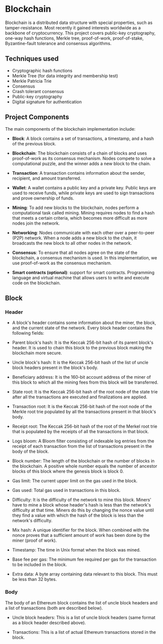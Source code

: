 # Blockchain 

Blockchain is a distributed data structure with special properties, such as tamper-resistance. Most recently it gained interests worldwide as a backbone of cryptocurrency. This project covers public-key cryptography, one-way hash functions, Merkle tree, proof-of-work, proof-of-stake, Byzantine-fault tolerance and consensus algorithms.

## Techniques used 

- Cryptographic hash functions 
- Merkle Tree (for data integrity and membership test) 
- Merkle Patricia Trie 
- Consensus
- Crash tolerant consensus 
- Public-key cryptography 
- Digital signature for authentication 

## Project Components  
The main components of the blockchain implementation include:

- **Block**: A block contains a set of transactions, a timestamp, and a hash of the previous block.

- **Blockchain**: The blockchain consists of a chain of blocks and uses proof-of-work as its consensus mechanism. Nodes compete to solve a computational puzzle, and the winner adds a new block to the chain.

- **Transaction**: A transaction contains information about the sender, recipient, and amount transferred.

- **Wallet**: A wallet contains a public key and a private key. Public keys are used to receive funds, while private keys are used to sign transactions and prove ownership of funds.

- **Mining**: To add new blocks to the blockchain, nodes perform a computational task called mining. Mining requires nodes to find a hash that meets a certain criteria, which becomes more difficult as more nodes join the network.

- **Networking**: Nodes communicate with each other over a peer-to-peer (P2P) network. When a node adds a new block to the chain, it broadcasts the new block to all other nodes in the network.

- **Consensus**: To ensure that all nodes agree on the state of the blockchain, a consensus mechanism is used. In this implementation, we use proof-of-work as the consensus mechanism.

- **Smart contracts (optional)**: support for smart contracts. Programming language and virtual machine that allows users to write and execute code on the blockchain.

## Block

### Header
- A block's header contains some information about the miner, the block, and the current state of the network. Every block header contains the following fields:

- Parent block's hash: It is the Keccak 256-bit hash of its parent block's header. It is used to chain this block to the previous block making the blockchain more secure.

- Uncle block's hash: It is the Keccak 256-bit hash of the list of uncle block headers present in the block's body.

- Beneficiary address: It is the 160-bit account address of the miner of this block to which all the mining fees from this block will be transferred.

- State root: It is the Keccak 256-bit hash of the root node of the state trie after all the transactions are executed and finalizations are applied.

- Transaction root: It is the Keccak 256-bit hash of the root node of the Merkle root trie populated by all the transactions present in that block's body.

- Receipt root: The Keccak 256-bit hash of the root of the Merkel root trie that is populated by the receipts of all the transactions in that block.

- Logs bloom: A Bloom filter consisting of indexable log entries from the receipt of each transaction from the list of transactions present in the body of the block.

- Block number: The length of the blockchain or the number of blocks in the blockchain. A positive whole number equals the number of ancestor blocks of this block where the genesis block is block 0.

- Gas limit: The current upper limit on the gas used in the block.

- Gas used: Total gas used in transactions in this block.

- Difficulty: It is the difficulty of the network to mine this block. Miners' have to mine a block whose header's hash is less than the network's difficulty at that time. Miners do this by changing the nonce value until they find a value with which the hash of the block is less than the network's difficulty.

- Mix hash: A unique identifier for the block. When combined with the nonce proves that a sufficient amount of work has been done by the miner (proof of work).

- Timestamp: The time in Unix format when the block was mined.

- Base fee per gas: The minimum fee required per gas for the transaction to be included in the block.

- Extra data: A byte array containing data relevant to this block. This must be less than 32 bytes.

### Body
The body of an Ethereum block contains the list of uncle block headers and a list of transactions (both are described below).

- Uncle block headers: This is a list of uncle block headers (same format as a block header described above).

- Transactions: This is a list of actual Ethereum transactions stored in the block.


